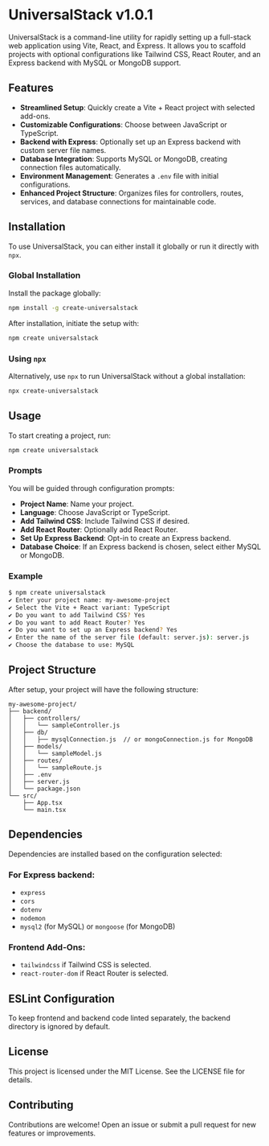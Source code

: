 # UniversalStack v1.0.1

UniversalStack is a command-line utility for rapidly setting up a full-stack web application using Vite, React, and Express. It allows you to scaffold projects with optional configurations like Tailwind CSS, React Router, and an Express backend with MySQL or MongoDB support.

## Features

- **Streamlined Setup**: Quickly create a Vite + React project with selected add-ons.
- **Customizable Configurations**: Choose between JavaScript or TypeScript.
- **Backend with Express**: Optionally set up an Express backend with custom server file names.
- **Database Integration**: Supports MySQL or MongoDB, creating connection files automatically.
- **Environment Management**: Generates a `.env` file with initial configurations.
- **Enhanced Project Structure**: Organizes files for controllers, routes, services, and database connections for maintainable code.

## Installation

To use UniversalStack, you can either install it globally or run it directly with `npx`.

### Global Installation

Install the package globally:

```bash
npm install -g create-universalstack
```

After installation, initiate the setup with:

```bash
npm create universalstack
```

### Using `npx`

Alternatively, use `npx` to run UniversalStack without a global installation:

```bash
npx create-universalstack
```

## Usage

To start creating a project, run:

```bash
npm create universalstack
```

### Prompts

You will be guided through configuration prompts:

- **Project Name**: Name your project.
- **Language**: Choose JavaScript or TypeScript.
- **Add Tailwind CSS**: Include Tailwind CSS if desired.
- **Add React Router**: Optionally add React Router.
- **Set Up Express Backend**: Opt-in to create an Express backend.
- **Database Choice**: If an Express backend is chosen, select either MySQL or MongoDB.

### Example

```bash
$ npm create universalstack
✔ Enter your project name: my-awesome-project
✔ Select the Vite + React variant: TypeScript
✔ Do you want to add Tailwind CSS? Yes
✔ Do you want to add React Router? Yes
✔ Do you want to set up an Express backend? Yes
✔ Enter the name of the server file (default: server.js): server.js
✔ Choose the database to use: MySQL
```

## Project Structure

After setup, your project will have the following structure:

```plaintext
my-awesome-project/
├── backend/
│   ├── controllers/
│   │   └── sampleController.js
│   ├── db/
│   │   ├── mysqlConnection.js  // or mongoConnection.js for MongoDB
│   ├── models/
│   │   └── sampleModel.js
│   ├── routes/
│   │   └── sampleRoute.js
│   ├── .env
│   ├── server.js
│   └── package.json
└── src/
    ├── App.tsx
    └── main.tsx
```

## Dependencies

Dependencies are installed based on the configuration selected:

### For Express backend:

- `express`
- `cors`
- `dotenv`
- `nodemon`
- `mysql2` (for MySQL) or `mongoose` (for MongoDB)

### Frontend Add-Ons:

- `tailwindcss` if Tailwind CSS is selected.
- `react-router-dom` if React Router is selected.

## ESLint Configuration

To keep frontend and backend code linted separately, the backend directory is ignored by default.

## License

This project is licensed under the MIT License. See the LICENSE file for details.

## Contributing

Contributions are welcome! Open an issue or submit a pull request for new features or improvements.
